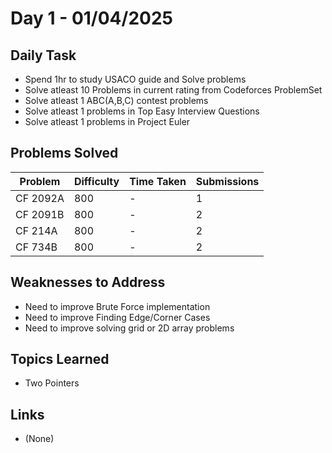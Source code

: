 # Day 1 - 01/04/2025

## Daily Task
- Spend 1hr to study USACO guide and Solve problems 
- Solve atleast 10 Problems in current rating from Codeforces ProblemSet 
- Solve atleast 1 ABC(A,B,C) contest problems 
- Solve atleast 1 problems in Top Easy Interview Questions
- Solve atleast 1 problems in Project Euler 

## Problems Solved
| Problem                           | Difficulty | Time Taken   | Submissions |
|-----------------------------------|------------|--------------|-------------|
| CF  2092A                         | 800        |  -           | 1           |
| CF  2091B                         | 800        |  -           | 2           |
| CF  214A                          | 800        |  -           | 2           |
| CF  734B                          | 800        |  -           | 2           |


## Weaknesses to Address
- Need to improve Brute Force implementation 
- Need to improve Finding Edge/Corner Cases 
- Need to improve solving grid or 2D array problems   


## Topics Learned
- Two Pointers

## Links
- (None)
